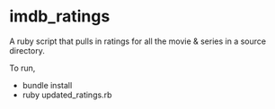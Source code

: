 imdb_ratings
============

A ruby script that pulls in ratings for all the movie & series in a source directory.

To run,

- bundle install
- ruby updated_ratings.rb
